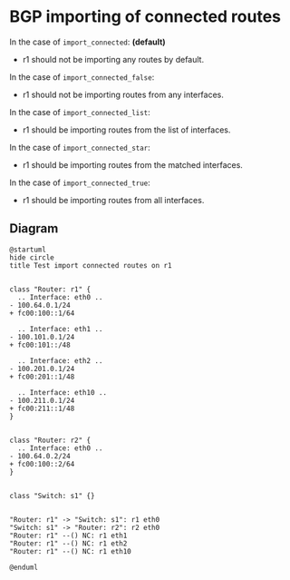 # BGP importing of connected routes


In the case of `import_connected`:  **(default)**
  - r1 should not be importing any routes by default.

In the case of `import_connected_false`:
  - r1 should not be importing routes from any interfaces.

In the case of `import_connected_list`:
  - r1 should be importing routes from the list of interfaces.

In the case of `import_connected_star`:
  - r1 should be importing routes from the matched interfaces.

In the case of `import_connected_true`:
  - r1 should be importing routes from all interfaces.


## Diagram

```plantuml
@startuml
hide circle
title Test import connected routes on r1


class "Router: r1" {
  .. Interface: eth0 ..
- 100.64.0.1/24
+ fc00:100::1/64

  .. Interface: eth1 ..
- 100.101.0.1/24
+ fc00:101::/48

  .. Interface: eth2 ..
- 100.201.0.1/24
+ fc00:201::1/48

  .. Interface: eth10 ..
- 100.211.0.1/24
+ fc00:211::1/48
}


class "Router: r2" {
  .. Interface: eth0 ..
- 100.64.0.2/24
+ fc00:100::2/64
}


class "Switch: s1" {}


"Router: r1" -> "Switch: s1": r1 eth0
"Switch: s1" -> "Router: r2": r2 eth0
"Router: r1" --() NC: r1 eth1
"Router: r1" --() NC: r1 eth2
"Router: r1" --() NC: r1 eth10

@enduml
```
